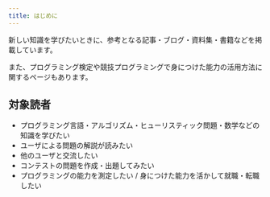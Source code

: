 ```yaml
---
title: はじめに
---
```


新しい知識を学びたいときに、参考となる記事・ブログ・資料集・書籍などを掲載しています。

また、プログラミング検定や競技プログラミングで身につけた能力の活用方法に関するページもあります。

## 対象読者

- プログラミング言語・アルゴリズム・ヒューリスティック問題・数学などの知識を学びたい
- ユーザによる問題の解説が読みたい
- 他のユーザと交流したい
- コンテストの問題を作成・出題してみたい
- プログラミングの能力を測定したい / 身につけた能力を活かして就職・転職したい
